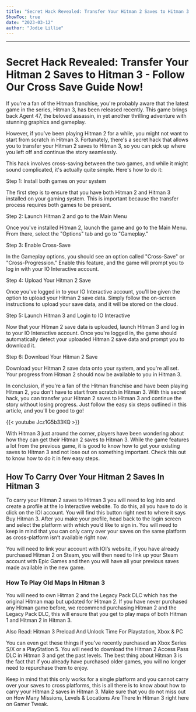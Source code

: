 ```yaml
---
title: "Secret Hack Revealed: Transfer Your Hitman 2 Saves to Hitman 3 - Follow Our Cross Save Guide Now!"
ShowToc: true 
date: "2023-03-12"
author: "Jodie Lillie"
---
```

*****
# Secret Hack Revealed: Transfer Your Hitman 2 Saves to Hitman 3 - Follow Our Cross Save Guide Now!

If you're a fan of the Hitman franchise, you're probably aware that the latest game in the series, Hitman 3, has been released recently. This game brings back Agent 47, the beloved assassin, in yet another thrilling adventure with stunning graphics and gameplay.

However, if you've been playing Hitman 2 for a while, you might not want to start from scratch in Hitman 3. Fortunately, there's a secret hack that allows you to transfer your Hitman 2 saves to Hitman 3, so you can pick up where you left off and continue the story seamlessly.

This hack involves cross-saving between the two games, and while it might sound complicated, it's actually quite simple. Here's how to do it:

Step 1: Install both games on your system

The first step is to ensure that you have both Hitman 2 and Hitman 3 installed on your gaming system. This is important because the transfer process requires both games to be present.

Step 2: Launch Hitman 2 and go to the Main Menu

Once you've installed Hitman 2, launch the game and go to the Main Menu. From there, select the "Options" tab and go to "Gameplay."

Step 3: Enable Cross-Save

In the Gameplay options, you should see an option called "Cross-Save" or "Cross-Progression." Enable this feature, and the game will prompt you to log in with your IO Interactive account.

Step 4: Upload Your Hitman 2 Save

Once you've logged in to your IO Interactive account, you'll be given the option to upload your Hitman 2 save data. Simply follow the on-screen instructions to upload your save data, and it will be stored on the cloud.

Step 5: Launch Hitman 3 and Login to IO Interactive

Now that your Hitman 2 save data is uploaded, launch Hitman 3 and log in to your IO Interactive account. Once you're logged in, the game should automatically detect your uploaded Hitman 2 save data and prompt you to download it.

Step 6: Download Your Hitman 2 Save

Download your Hitman 2 save data onto your system, and you're all set. Your progress from Hitman 2 should now be available to you in Hitman 3. 

In conclusion, if you're a fan of the Hitman franchise and have been playing Hitman 2, you don't have to start from scratch in Hitman 3. With this secret hack, you can transfer your Hitman 2 saves to Hitman 3 and continue the story without losing progress. Just follow the easy six steps outlined in this article, and you'll be good to go!

{{< youtube Jcz1G5b33KQ >}} 



With Hitman 3 just around the corner, players have been wondering about how they can get their Hitman 2 saves to Hitman 3. While the game features a lot from the previous game, it is good to know how to get your existing saves to Hitman 3 and not lose out on something important. Check this out to know how to do it in few easy steps.
 
## How To Carry Over Your Hitman 2 Saves In Hitman 3
 
To carry your Hitman 2 saves to Hitman 3 you will need to log into and create a profile at the Io Interactive website. To do this, all you have to do is click on the IOI account. You will find this button right next to where it says Buy Hitman 3. After you make your profile, head back to the login screen and select the platform with which you’d like to sign in. You will need to keep in mind that you can only carry over your saves on the same platform as cross-platform isn’t available right now.
 

 
You will need to link your account with IOI’s website, if you have already purchased Hitman 2 on Steam, you will then need to link up your Steam account with Epic Games and then you will have all your previous saves made available in the new game.
 
### How To Play Old Maps In Hitman 3
 
You will need to own Hitman 2 and the Legacy Pack DLC which has the original Hitman map but updated for Hitman 2. If you have never purchased any Hitman game before, we recommend purchasing Hitman 2 and the Legacy Pack DLC, this will ensure that you get to play maps of both Hitman 1 and Hitman 2 in Hitman 3.
 
Also Read: Hitman 3 Preload And Unlock Time For Playstation, Xbox & PC
 
You can even get these things if you’ve recently purchased an Xbox Series S/X or a PlayStation 5. You will need to download the Hitman 2 Access Pass DLC in Hitman 3 and get the past levels. The best thing about Hitman 3 is the fact that if you already have purchased older games, you will no longer need to repurchase them to enjoy.
 
Keep in mind that this only works for a single platform and you cannot carry over your saves to cross platforms, this is all there is to know about how to carry your Hitman 2 saves in Hitman 3. Make sure that you do not miss out on How Many Missions, Levels & Locations Are There In Hitman 3 right here on Gamer Tweak.




